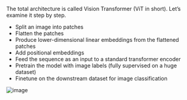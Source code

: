 The total architecture is called Vision Transformer (ViT in short). Let’s examine it step by step.
- Split an image into patches
- Flatten the patches
- Produce lower-dimensional linear embeddings from the flattened patches
- Add positional embeddings
- Feed the sequence as an input to a standard transformer encoder
- Pretrain the model with image labels (fully supervised on a huge dataset)
- Finetune on the downstream dataset for image classification

![image](https://github.com/vnlvi2k3/ViT/assets/139733764/a3159668-a944-4f6b-ba66-603a9653d37e)

